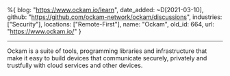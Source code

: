 %{
  blog: "https://www.ockam.io/learn",
  date_added: ~D[2021-03-10],
  github: "https://github.com/ockam-network/ockam/discussions",
  industries: ["Security"],
  locations: ["Remote-First"],
  name: "Ockam",
  old_id: 664,
  url: "https://www.ockam.io/"
}

---

Ockam is a suite of tools, programming libraries and infrastructure that make it easy to build devices that communicate securely, privately and trustfully with cloud services and other devices.
